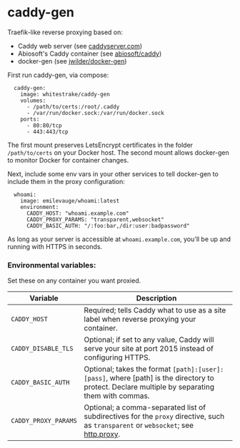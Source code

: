 # caddy-gen

Traefik-like reverse proxying based on:
- Caddy web server (see [caddyserver.com](https://caddyserver.com))
- Abiosoft's Caddy container (see [abiosoft/caddy](https://github.com/abiosoft/caddy-docker))
- docker-gen (see [jwilder/docker-gen](https://github.com/jwilder/docker-gen))

First run caddy-gen, via compose:

```
  caddy-gen:
    image: whitestrake/caddy-gen
    volumes:
      - /path/to/certs:/root/.caddy
      - /var/run/docker.sock:/var/run/docker.sock
    ports:
      - 80:80/tcp
      - 443:443/tcp
```

The first mount preserves LetsEncrypt certificates in the folder `/path/to/certs` on your Docker host. The second mount allows docker-gen to monitor Docker for container changes.

Next, include some env vars in your other services to tell docker-gen to include them in the proxy configuration:

```
  whoami:
    image: emilevauge/whoami:latest
    environment:
      CADDY_HOST: "whoami.example.com"
      CADDY_PROXY_PARAMS: "transparent,websocket"
      CADDY_BASIC_AUTH: "/:foo:bar,/dir:user:badpassword"
```

As long as your server is accessible at `whoami.example.com`, you'll be up and running with HTTPS in seconds.

### Environmental variables:

Set these on any container you want proxied.

| Variable | Description |
| --- | --- |
| `CADDY_HOST` | Required; tells Caddy what to use as a site label when reverse proxying your container. |
| `CADDY_DISABLE_TLS` | Optional; if set to any value, Caddy will serve your site at port 2015 instead of configuring HTTPS. |
| `CADDY_BASIC_AUTH` | Optional; takes the format `[path]:[user]:[pass]`, where [path] is the directory to protect. Declare multiple by separating them with commas. |
| `CADDY_PROXY_PARAMS` | Optional; a comma-separated list of subdirectives for the `proxy` directive, such as `transparent` or `websocket`; see [http.proxy](https://caddyserver.com/docs/proxy). |
